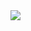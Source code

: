 <img src="https://github-readme-stats-delta-eight-95.vercel.app/api/top-langs/?username=Etsor&langs_count=6&theme=calm_pink&layout=compact"/>

